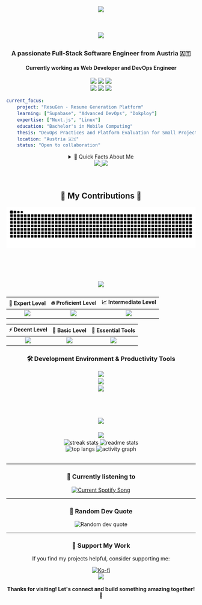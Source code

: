 <div align="center">
  <img src="https://capsule-render.vercel.app/api?type=waving&color=gradient&customColorList=6&height=200&section=header&text=Christian%20Kranabetter&fontSize=50&fontColor=fff&animation=fadeIn&fontAlignY=35&desc=Full-Stack%20Software%20Engineer%20%7C%20DevOps%20Enthusiast&descAlignY=55&descSize=18" />
</div>

<h1 align="center">
    <img src="https://readme-typing-svg.herokuapp.com/?font=JetBrainsMono&size=32&duration=1000&pause=1500&color=8927F7&center=true&vCenter=true&width=500&height=70&lines=Hello+There!+👋;I'm+Christian+Kranabetter!;Aka.+Krane." />
</h1>

<div align="center">

### A passionate **Full-Stack Software Engineer** from Austria 🇦🇹

#### Currently working as **Web Developer** and **DevOps Engineer**

  <img src="https://img.shields.io/github/followers/LeeKrane?label=Followers&style=social" />
  <img src="https://img.shields.io/github/stars/LeeKrane?label=Stars&style=social" />
  <img src="https://visitor-badge.laobi.icu/badge?page_id=LeeKrane.LeeKrane" />

  <br/>

  <img src="https://img.shields.io/github/last-commit/LeeKrane/LeeKrane?label=Last%20Updated&style=flat&color=green" />
  <img src="https://img.shields.io/badge/OS-Nobara%20Linux-informational?style=flat&logo=nobara-linux&logoColor=white&color=FCC624" />
  <img src="https://img.shields.io/badge/Shell-ZSH-informational?style=flat&logo=zsh&logoColor=white&color=4EAA25" />

  <br/>

</div>

```yaml
current_focus:
    project: "ResuGen - Resume Generation Platform"
    learning: ["Supabase", "Advanced DevOps", "Dokploy"]
    expertise: ["Nuxt.js", "Linux"]
    education: "Bachelor's in Mobile Computing"
    thesis: "DevOps Practices and Platform Evaluation for Small Projects"
    location: "Austria 🇦🇹"
    status: "Open to collaboration"
```

<div align="center">

<details>
<summary>🚀 Quick Facts About Me</summary>

<div align="left">

-   🔭 Currently building [**ResuGen**](https://github.com/LeeKrane/ResuGen) - A modern resume generation platform
-   🎓 Pursuing my **Bachelor's** in **Mobile Computing** while working part-time as **Web Developer** and **DevOps Engineer**
-   📝 Writing my **Bachelor thesis** on **"DevOps Practices and Platform Evaluation for Small Projects"**
-   🌱 Expanding my knowledge in **Supabase**, **Advanced DevOps Practices**, and **Dokploy**
-   💬 Love discussing **Nuxt.js**, and **Linux**
-   ⚡ Fun fact: I run [Nobara Linux](https://nobaraproject.org/) and live in the terminal with ZSH
-   🎯 Always excited about new tech and open-source contributions
-   🤝 Open to collaborating on interesting projects

</div>

</details>

  <a href="mailto:chris@krane.dev">
    <img src="https://img.shields.io/badge/Email-333333?style=for-the-badge&logo=protonmail&logoColor=#6D4AFF" />
  </a>
  <a href="https://www.linkedin.com/in/christian-kranabetter-26632a205/" target="_blank">
    <img src="https://img.shields.io/badge/LinkedIn-0077B5?style=for-the-badge" />
  </a>
</div>

<br/>
<br/>

<div align="center">
  <h2>🐍 My Contributions 🐍</h2>
  
  <picture>
    <source media="(prefers-color-scheme: dark)" srcset="https://raw.githubusercontent.com/LeeKrane/LeeKrane/output/github-contribution-grid-snake-dark.svg" />
    <source media="(prefers-color-scheme: light)" srcset="https://raw.githubusercontent.com/LeeKrane/LeeKrane/output/github-contribution-grid-snake.svg" />
    <img alt="snake eating my contributions" src="https://raw.githubusercontent.com/LeeKrane/LeeKrane/output/github-contribution-grid-snake.svg" />
  </picture>
</div>

<br/>
<br/>

<h1 align="center">
  <img src="https://readme-typing-svg.herokuapp.com/?font=JetBrainsMono&size=28&duration=1000&pause=1500&color=8927F7&center=true&vCenter=true&width=400&height=60&lines=🚀+Tech+Stack;💻+Skills+%26+Tools;⚡+Technologies" />
</h1>

<div align="center">

| 🎯 **Expert Level** | 🔥 **Proficient Level** | 📈 **Intermediate Level** |
|:---:|:---:|:---:|
| <img src="https://skillicons.dev/icons?i=ts,js,nuxtjs,tailwind,linux&theme=dark" /> | <img src="https://skillicons.dev/icons?i=java,html,css,vue,docker&theme=dark" /> | <img src="https://skillicons.dev/icons?i=supabase,spring,nestjs,mysql&theme=dark" /> |

| ⚡ **Decent Level** | 🌱 **Basic Level** | 🔧 **Essential Tools** |
|:---:|:---:|:---:|
| <img src="https://skillicons.dev/icons?i=kotlin,python,cs&theme=dark" /> | <img src="https://skillicons.dev/icons?i=rust,c,cpp,kubernetes&theme=dark" /> | <img src="https://skillicons.dev/icons?i=git,bash,postgres,cloudflare&theme=dark" /> |

</div>

<div align="center">
  <h3>🛠️ Development Environment & Productivity Tools</h3>
  <img src="https://skillicons.dev/icons?i=webstorm,idea,neovim,vim,vscode,vscodium&theme=dark" />
  <br/>
  <img src="https://skillicons.dev/icons?i=pnpm,md,latex,grafana,pinia&theme=dark" />
  <br/>
  <img src="https://skillicons.dev/icons?i=raspberrypi,redhat&theme=dark" />
</div>

<br/>
<br/>

<h2 align="center">
  <img src="https://readme-typing-svg.herokuapp.com/?font=JetBrainsMono&size=28&duration=1000&pause=1500&color=FCC624&center=true&vCenter=true&width=400&height=60&lines=⚡+GitHub+Analytics;📊+Stats+%26+Metrics;🔥+Activity+Overview" />
</h2>

<div align="center">
  
  <img src="https://github-profile-trophy.vercel.app/?username=LeeKrane&theme=radical&no-frame=false&no-bg=false&margin-w=4&row=1&column=6" />
  
</div>

<div align=center>
  <img height=160 src="https://streak-stats.demolab.com/?user=LeeKrane&count_private=true&theme=radical&border_radius=10&hide_border=true" alt="streak stats"/>
  <img height=160 src="https://github-readme-stats.vercel.app/api?username=LeeKrane&count_private=true&show_icons=true&theme=radical&rank_icon=github&border_radius=10&hide_border=true" alt="readme stats" />
</div>

<div align=center>
  <img height=175 src="https://github-readme-stats.vercel.app/api/top-langs/?username=LeeKrane&hide=HTML&langs_count=8&layout=compact&theme=radical&border_radius=10&size_weight=0.5&count_weight=0.5&exclude_repo=github-readme-stats&hide_border=true" alt="top langs" />
  <img height=175 src="https://github-readme-activity-graph.vercel.app/graph?username=LeeKrane&theme=redical&bg_color=0d1117&color=8927F7&line=FCC624&point=4EAA25&area=true&hide_border=true" alt="activity graph" />
</div>

<br/>

---

<div align="center">
  
  ### 🎵 Currently listening to

<a href="https://kranarienvogel.pythonanywhere.com/link">
  <img
    src="https://kranarienvogel.pythonanywhere.com?spin=true&scan=true&theme=dark"
    alt="Current Spotify Song"
  />
</a>
  
</div>

---

<div align="center">
  
  ### 💭 Random Dev Quote
  
  <img src="https://quotes-github-readme.vercel.app/api?type=horizontal&theme=radical" alt="Random dev quote" />
  
</div>

---

<div align="center">
  
  ### 🌟 Support My Work
  
  If you find my projects helpful, consider supporting me:
  
  <a href="https://ko-fi.com/kranarienvogel" target="_blank">
    <img src="https://img.shields.io/badge/Ko--fi-F16061?style=for-the-badge&logo=ko-fi&logoColor=white" alt="Ko-fi" />
  </a>
  
</div>

<div align="center">
  <img src="https://capsule-render.vercel.app/api?type=waving&color=gradient&customColorList=6&height=120&section=footer&animation=fadeIn" />
</div>

<div align="center">
  
  **Thanks for visiting! Let's connect and build something amazing together! 🚀**
  
</div>
